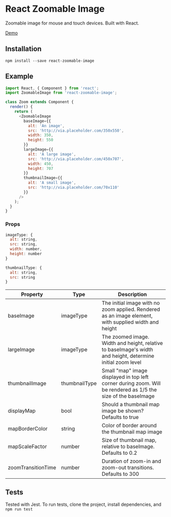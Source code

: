 # React Zoomable Image
Zoomable image for mouse and touch devices. Built with React.

[Demo](https://bravissimolabs.github.io/react-zoomable-image/)

## Installation
```
npm install --save react-zoomable-image
```

## Example
```js
import React, { Component } from 'react';
import ZoomableImage from 'react-zoomable-image';

class Zoom extends Component {
  render() {
    return (
      <ZoomableImage
        baseImage={{
          alt: 'An image',
          src: 'http://via.placeholder.com/350x550',
          width: 350,
          height: 550
        }}
        largeImage={{
          alt: 'A large image',
          src: 'http://via.placeholder.com/450x707',
          width: 450,
          height: 707
        }}
        thumbnailImage={{
          alt: 'A small image',
          src: 'http://via.placeholder.com/70x110'
        }}
      />
    );
  }
}
```
### Props
```js
imageType: {
  alt: string,
  src: string,
  width: number,
  height: number
}

thumbnailType: {
  alt: string,
  src: string
}
```


| Property           | Type          | Description                                                                                                   |
|--------------------|---------------|---------------------------------------------------------------------------------------------------------------|
| baseImage          | imageType     | The initial image with no zoom applied. Rendered as an image element, with supplied width and height          |
| largeImage         | imageType     | The zoomed image. Width and height, relative to baseImage's width and height, determine initial zoom level    |
| thumbnailImage     | thumbnailType | Small "map" image displayed in top left corner during zoom. Will be rendered as 1/5 the size of the baseImage |
| displayMap         | bool          | Should a thumbnail map image be shown? Defaults to true                                                       |
| mapBorderColor     | string        | Color of border around the thumbnail map image                                                                |
| mapScaleFactor     | number        | Size of thumbnail map, relative to baseImage. Defaults to 0.2                                                 |
| zoomTransitionTime | number        | Duration of zoom-in and zoom-out transitions. Defaults to 300                                                 |

## Tests
Tested with Jest. To run tests, clone the project, install dependencies, and `npm run test`